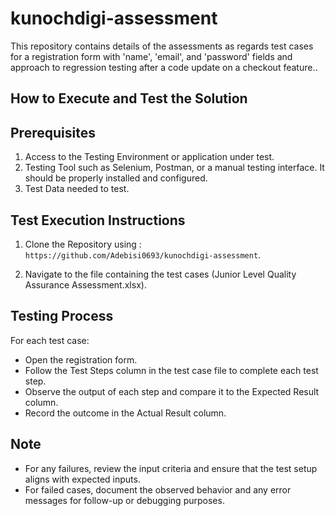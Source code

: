 # kunochdigi-assessment
This repository contains details of the assessments as regards test cases for a registration form with 'name', 'email', and 'password' fields and approach to regression testing after a code update on a checkout feature..

## How to Execute and Test the Solution
## Prerequisites
1) Access to the Testing Environment or application under test.
2) Testing Tool such as Selenium, Postman, or a manual testing interface. It should be properly installed and configured.
3) Test Data needed to test.
   
## Test Execution Instructions
1) Clone the Repository using : `https://github.com/Adebisi0693/kunochdigi-assessment`.

2) Navigate to the file containing the test cases (Junior Level Quality Assurance Assessment.xlsx).

## Testing Process

For each test case:

- Open the registration form.
- Follow the Test Steps column in the test case file to complete each test step.
- Observe the output of each step and compare it to the Expected Result column.
- Record the outcome in the Actual Result column.

## Note
- For any failures, review the input criteria and ensure that the test setup aligns with expected inputs.
- For failed cases, document the observed behavior and any error messages for follow-up or debugging purposes.


